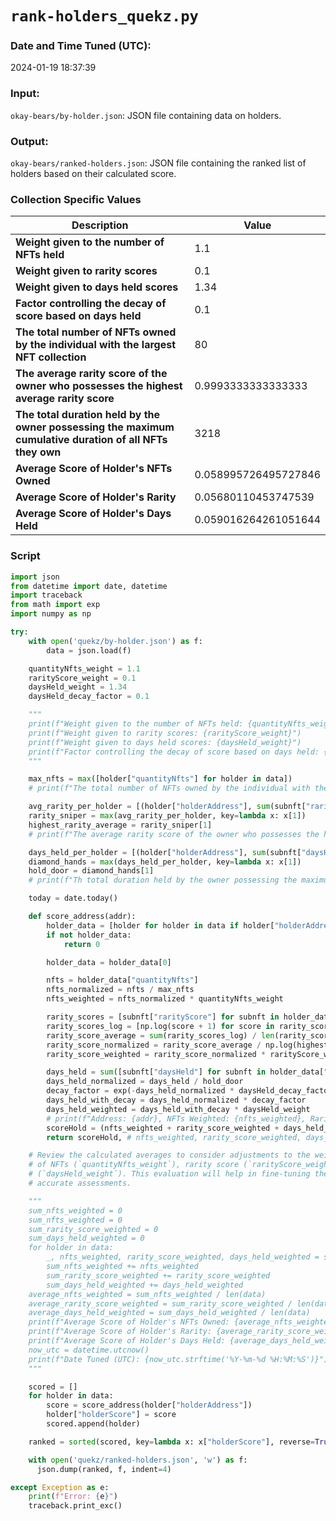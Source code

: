 # `rank-holders_quekz.py`

### Date and Time Tuned (UTC):

2024-01-19 18:37:39

### Input:

`okay-bears/by-holder.json`: JSON file containing data on holders.

### Output:

`okay-bears/ranked-holders.json`: JSON file containing the ranked list of holders based on their calculated score.

### Collection Specific Values 

| Description | Value |
|---|---|
| **Weight given to the number of NFTs held** | 1.1 |
| **Weight given to rarity scores** | 0.1 |
| **Weight given to days held scores** | 1.34 |
| **Factor controlling the decay of score based on days held** | 0.1 |
| **The total number of NFTs owned by the individual with the largest NFT collection** | 80 |
| **The average rarity score of the owner who possesses the highest average rarity score** | 0.9993333333333333 |
| **The total duration held by the owner possessing the maximum cumulative duration of all NFTs they own** | 3218 |
| **Average Score of Holder's NFTs Owned** |  0.058995726495727846 |
| **Average Score of Holder's Rarity** | 0.05680110453747539 |
| **Average Score of Holder's Days Held** | 0.059016264261051644 |


### Script

```Python
import json
from datetime import date, datetime
import traceback
from math import exp
import numpy as np

try:
    with open('quekz/by-holder.json') as f:
        data = json.load(f)

    quantityNfts_weight = 1.1
    rarityScore_weight = 0.1
    daysHeld_weight = 1.34
    daysHeld_decay_factor = 0.1

    """
    print(f"Weight given to the number of NFTs held: {quantityNfts_weight}")
    print(f"Weight given to rarity scores: {rarityScore_weight}")
    print(f"Weight given to days held scores: {daysHeld_weight}")
    print(f"Factor controlling the decay of score based on days held: {daysHeld_decay_factor}")
    """

    max_nfts = max([holder["quantityNfts"] for holder in data])
    # print(f"The total number of NFTs owned by the individual with the largest NFT collection: {max_nfts}")

    avg_rarity_per_holder = [(holder["holderAddress"], sum(subnft["rarityScore"] for subnft in holder["holdingNfts"]) / holder["quantityNfts"]) for holder in data]
    rarity_sniper = max(avg_rarity_per_holder, key=lambda x: x[1])
    highest_rarity_average = rarity_sniper[1]
    # print(f"The average rarity score of the owner who possesses the highest average rarity score: {highest_rarity_average}")

    days_held_per_holder = [(holder["holderAddress"], sum(subnft["daysHeld"] for subnft in holder["holdingNfts"])) for holder in data]
    diamond_hands = max(days_held_per_holder, key=lambda x: x[1])
    hold_door = diamond_hands[1]
    # print(f"Th total duration held by the owner possessing the maximum cumulative duration of all NFTs they own : {hold_door}")

    today = date.today()

    def score_address(addr):
        holder_data = [holder for holder in data if holder["holderAddress"] == addr]
        if not holder_data:
            return 0

        holder_data = holder_data[0]

        nfts = holder_data["quantityNfts"]
        nfts_normalized = nfts / max_nfts
        nfts_weighted = nfts_normalized * quantityNfts_weight

        rarity_scores = [subnft["rarityScore"] for subnft in holder_data["holdingNfts"]]
        rarity_scores_log = [np.log(score + 1) for score in rarity_scores]
        rarity_score_average = sum(rarity_scores_log) / len(rarity_scores_log)
        rarity_score_normalized = rarity_score_average / np.log(highest_rarity_average + 1)
        rarity_score_weighted = rarity_score_normalized * rarityScore_weight

        days_held = sum([subnft["daysHeld"] for subnft in holder_data["holdingNfts"]])
        days_held_normalized = days_held / hold_door
        decay_factor = exp(-days_held_normalized * daysHeld_decay_factor)
        days_held_with_decay = days_held_normalized * decay_factor
        days_held_weighted = days_held_with_decay * daysHeld_weight
        # print(f"Address: {addr}, NFTs Weighted: {nfts_weighted}, Rarity Score Weighted: {rarity_score_weighted}, Days Held Weighted: {days_held_weighted}")
        scoreHold = (nfts_weighted + rarity_score_weighted + days_held_weighted)
        return scoreHold, # nfts_weighted, rarity_score_weighted, days_held_weighted

    # Review the calculated averages to consider adjustments to the weights assigned to the number
    # of NFTs (`quantityNfts_weight`), rarity score (`rarityScore_weight`), and holding duration
    # (`daysHeld_weight`). This evaluation will help in fine-tuning the scoring system for more
    # accurate assessments.

    """
    sum_nfts_weighted = 0
    sum_nfts_weighted = 0
    sum_rarity_score_weighted = 0
    sum_days_held_weighted = 0
    for holder in data:
        _, nfts_weighted, rarity_score_weighted, days_held_weighted = score_address(holder["holderAddress"])
        sum_nfts_weighted += nfts_weighted
        sum_rarity_score_weighted += rarity_score_weighted
        sum_days_held_weighted += days_held_weighted
    average_nfts_weighted = sum_nfts_weighted / len(data)
    average_rarity_score_weighted = sum_rarity_score_weighted / len(data)
    average_days_held_weighted = sum_days_held_weighted / len(data)
    print(f"Average Score of Holder's NFTs Owned: {average_nfts_weighted}")
    print(f"Average Score of Holder's Rarity: {average_rarity_score_weighted}")
    print(f"Average Score of Holder's Days Held: {average_days_held_weighted}")
    now_utc = datetime.utcnow()
    print(f"Date Tuned (UTC): {now_utc.strftime('%Y-%m-%d %H:%M:%S')}")
    """

    scored = []
    for holder in data:
        score = score_address(holder["holderAddress"])
        holder["holderScore"] = score
        scored.append(holder)

    ranked = sorted(scored, key=lambda x: x["holderScore"], reverse=True)

    with open('quekz/ranked-holders.json', 'w') as f:
      json.dump(ranked, f, indent=4)

except Exception as e:
    print(f"Error: {e}")
    traceback.print_exc()
```
